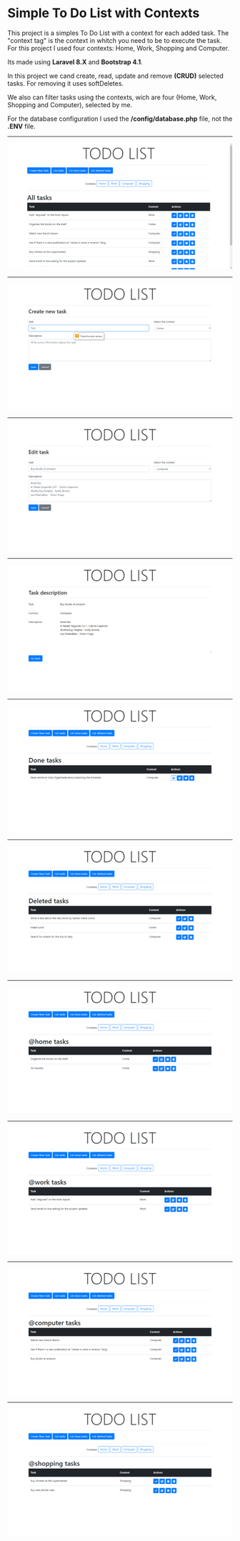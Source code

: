 # Simple To Do List with Contexts

This project is a simples To Do List with a context for each added task. The "context tag" is the context in whitch you need to be to execute the task. For this project I used four contexts: Home, Work, Shopping and Computer. 

Its made using **Laravel 8.X** and **Bootstrap 4.1**.

In this project we cand create, read, update and remove __(CRUD)__ selected tasks. For removing it uses softDeletes.

We also can filter tasks using the contexts, wich are four (Home, Work, Shopping and Computer), selected by me. 

For the database configuration I used the __/config/database.php__ file, not the __.ENV__ file. 

<hr>

![Homepage print showing all undone tasks.](/README_images/01_home_all_tasks.png) <hr>

![Creating a new task.](/README_images/02_create_new_task.png) <hr>

![Edditing an task.](/README_images/02_edit_task.png) <hr>

![Seing the task description](/README_images/033_task_description.png) <hr>

![List of all done tasks.](/README_images/03_done_tasks.png) <hr>

![List of all deleted tasks.](/README_images/04_deleted_tasks.png) <hr>

![List of all @home tasks.](/README_images/05_at_home.png) <hr>

![List of all @work tasks.](/README_images/06_at_work.png) <hr>

![List of all @computer tasks.](/README_images/07_at_computer.png) <hr>

![List of all @shopping tasks.](/README_images/08_at_shopping.png)

